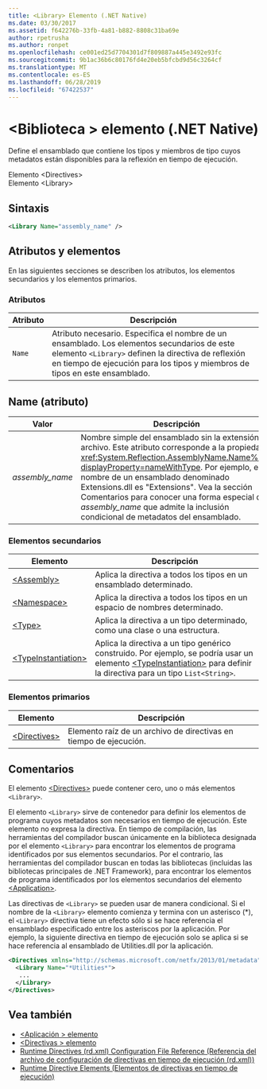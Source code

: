 ```yaml
---
title: <Library> Elemento (.NET Native)
ms.date: 03/30/2017
ms.assetid: f642276b-33fb-4a81-b882-8808c31ba69e
author: rpetrusha
ms.author: ronpet
ms.openlocfilehash: ce001ed25d7704301d7f809887a445e3492e93fc
ms.sourcegitcommit: 9b1ac36b6c80176fd4e20eb5bfcbd9d56c3264cf
ms.translationtype: MT
ms.contentlocale: es-ES
ms.lasthandoff: 06/28/2019
ms.locfileid: "67422537"
---
```

# <a name="library-element-net-native"></a>\<Biblioteca > elemento (.NET Native)
Define el ensamblado que contiene los tipos y miembros de tipo cuyos metadatos están disponibles para la reflexión en tiempo de ejecución.  
  
 Elemento \<Directives>  
Elemento \<Library>  
  
## <a name="syntax"></a>Sintaxis  
  
```xml  
<Library Name="assembly_name" />  
```  
  
## <a name="attributes-and-elements"></a>Atributos y elementos  
 En las siguientes secciones se describen los atributos, los elementos secundarios y los elementos primarios.  
  
### <a name="attributes"></a>Atributos  
  
|Atributo|Descripción|  
|---------------|-----------------|  
|`Name`|Atributo necesario. Especifica el nombre de un ensamblado. Los elementos secundarios de este elemento `<Library>` definen la directiva de reflexión en tiempo de ejecución para los tipos y miembros de tipos en este ensamblado.|  
  
## <a name="name-attribute"></a>Name (atributo)  
  
|Valor|Descripción|  
|-----------|-----------------|  
|*assembly_name*|Nombre simple del ensamblado sin la extensión de archivo. Este atributo corresponde a la propiedad <xref:System.Reflection.AssemblyName.Name%2A?displayProperty=nameWithType>. Por ejemplo, el nombre de un ensamblado denominado Extensions.dll es "Extensions". Vea la sección Comentarios para conocer una forma especial de *assembly_name* que admite la inclusión condicional de metadatos del ensamblado.|  
  
### <a name="child-elements"></a>Elementos secundarios  
  
|Elemento|Descripción|  
|-------------|-----------------|  
|[\<Assembly>](../../../docs/framework/net-native/assembly-element-net-native.md)|Aplica la directiva a todos los tipos en un ensamblado determinado.|  
|[\<Namespace>](../../../docs/framework/net-native/namespace-element-net-native.md)|Aplica la directiva a todos los tipos en un espacio de nombres determinado.|  
|[\<Type>](../../../docs/framework/net-native/type-element-net-native.md)|Aplica la directiva a un tipo determinado, como una clase o una estructura.|  
|[\<TypeInstantiation>](../../../docs/framework/net-native/typeinstantiation-element-net-native.md)|Aplica la directiva a un tipo genérico construido. Por ejemplo, se podría usar un elemento [\<TypeInstantiation>](../../../docs/framework/net-native/typeinstantiation-element-net-native.md) para definir la directiva para un tipo `List<String>`.|  
  
### <a name="parent-elements"></a>Elementos primarios  
  
|Elemento|Descripción|  
|-------------|-----------------|  
|[\<Directives>](../../../docs/framework/net-native/directives-element-net-native.md)|Elemento raíz de un archivo de directivas en tiempo de ejecución.|  
  
## <a name="remarks"></a>Comentarios  
 El elemento [\<Directives>](../../../docs/framework/net-native/directives-element-net-native.md) puede contener cero, uno o más elementos `<Library>`.  
  
 El elemento `<Library>` sirve de contenedor para definir los elementos de programa cuyos metadatos son necesarios en tiempo de ejecución. Este elemento no expresa la directiva. En tiempo de compilación, las herramientas del compilador buscan únicamente en la biblioteca designada por el elemento `<Library>` para encontrar los elementos de programa identificados por sus elementos secundarios. Por el contrario, las herramientas del compilador buscan en todas las bibliotecas (incluidas las bibliotecas principales de .NET Framework), para encontrar los elementos de programa identificados por los elementos secundarios del elemento [\<Application>](../../../docs/framework/net-native/application-element-net-native.md).  
  
 Las directivas de `<Library>` se pueden usar de manera condicional. Si el nombre de la `<Library>` elemento comienza y termina con un asterisco (\*), el `<Library>` directiva tiene un efecto sólo si se hace referencia el ensamblado especificado entre los asteriscos por la aplicación. Por ejemplo, la siguiente directiva en tiempo de ejecución solo se aplica si se hace referencia al ensamblado de Utilities.dll por la aplicación.  
  
```xml  
<Directives xmlns="http://schemas.microsoft.com/netfx/2013/01/metadata">  
  <Library Name="*Utilities*">  
   ...  
  </Library>  
</Directives>  
```  
  
## <a name="see-also"></a>Vea también

- [\<Aplicación > elemento](../../../docs/framework/net-native/application-element-net-native.md)
- [\<Directivas > elemento](../../../docs/framework/net-native/directives-element-net-native.md)
- [Runtime Directives (rd.xml) Configuration File Reference (Referencia del archivo de configuración de directivas en tiempo de ejecución (rd.xml))](../../../docs/framework/net-native/runtime-directives-rd-xml-configuration-file-reference.md)
- [Runtime Directive Elements (Elementos de directivas en tiempo de ejecución)](../../../docs/framework/net-native/runtime-directive-elements.md)
